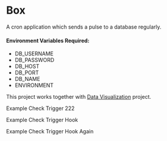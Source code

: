# Box
A cron application which sends a pulse to a database regularly.

#### Environment Variables Required:
 - DB_USERNAME
 - DB_PASSWORD
 - DB_HOST
 - DB_PORT
 - DB_NAME
 - ENVIRONMENT

This project works together with [Data Visualization][1] project.

[1]:https://github.com/aye0aye/dv

Example Check Trigger 222

Example Check Trigger Hook

Example Check Trigger Hook Again
